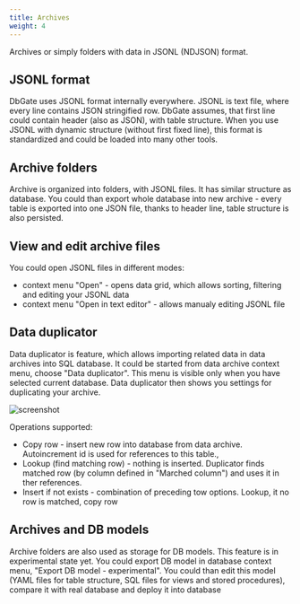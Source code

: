 ```yaml
---
title: Archives
weight: 4
---
```


Archives or simply folders with data in JSONL (NDJSON) format.

## JSONL format
DbGate uses JSONL format internally everywhere. JSONL is text file, where every line contains JSON stringified row. DbGate assumes, that first line could contain header (also as JSON), with table structure. When you use JSONL with dynamic structure (without first fixed line), this format is standardized and could be loaded into many other tools. 

## Archive folders
Archive is organized into folders, with JSONL files. It has similar structure as database. You could than export whole database into new archive - every table is exported into one JSON file, thanks to header line, table structure is also persisted.

## View and edit archive files
You could open JSONL files in different modes:
- context menu "Open" - opens data grid, which allows sorting, filtering and editing your JSONL data
- context menu "Open in text editor" - allows manualy editing JSONL file

## Data duplicator
Data duplicator is feature, which allows importing related data in data archives into SQL database. It could be started from data archive context menu, choose "Data duplicator". This menu is visible only when you have selected current database. Data duplicator then shows you settings for duplicating your archive.

![screenshot](/screenshots/data-duplicator.png)

Operations supported:
- Copy row - insert new row into database from data archive. Autoincrement id is used for references to this table.,
- Lookup (find matching row) - nothing is inserted. Duplicator finds matched row (by column defined in "Marched column") and uses it in ther references.
- Insert if not exists - combination of preceding tow options. Lookup, it no row is matched, copy row

## Archives and DB models
Archive folders are also used as storage for DB models. This feature is in experimental state yet. You could export DB model in database context menu, "Export DB model - experimental". You could than edit this model (YAML files for table structure, SQL files for views and stored procedures), compare it with real database and deploy it into database